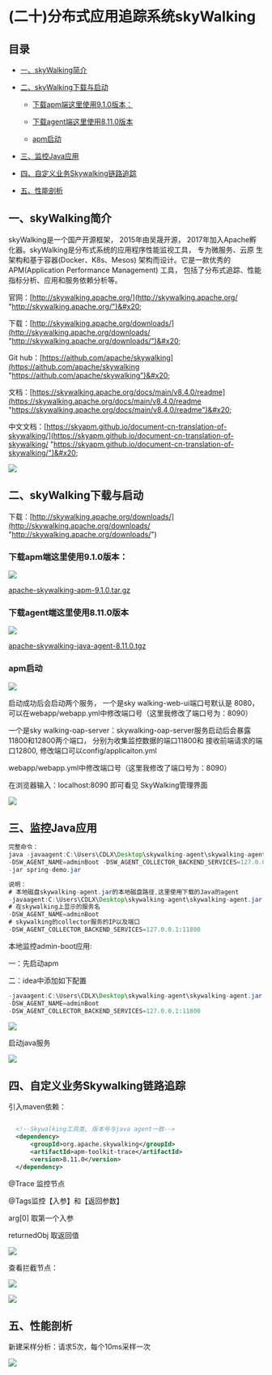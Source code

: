 # (二十)分布式应用追踪系统skyWalking

## 目录

*   [一、skyWalking简介](#一skywalking简介)

*   [二、skyWalking下载与启动](#二skywalking下载与启动)

    *   [下载apm端这里使用9.1.0版本：](#下载apm端这里使用910版本)

    *   [下载agent端这里使用8.11.0版本](#下载agent端这里使用8110版本)

    *   [apm启动](#apm启动)

*   [三、监控Java应用](#三监控java应用)

*   [四、自定义业务Skywalking链路追踪](#四自定义业务skywalking链路追踪)

*   [五、性能剖析](#五性能剖析)

## 一、skyWalking简介

skyWalking是一个国产开源框架， 2015年由吴晟开源， 2017年加入Apache孵化器。skyWalking是分布式系统的应用程序性能监视工具， 专为微服务、云原 生架构和基于容器(Docker、K8s、Mesos) 架构而设计。它是一款优秀的APM(Application Performance Management) 工具， 包括了分布式追踪、性能 指标分析、应用和服务依赖分析等。&#x20;

官网：[http://skywalking.apache.org/](http://skywalking.apache.org/ "http://skywalking.apache.org/")&#x20;

下载：[http://skywalking.apache.org/downloads/](http://skywalking.apache.org/downloads/ "http://skywalking.apache.org/downloads/")&#x20;

Git hub：[https://aithub.com/apache/skywalking](https://aithub.com/apache/skywalking "https://aithub.com/apache/skywalking")&#x20;

文档：[https://skywalking.apache.org/docs/main/v8.4.0/readme](https://skywalking.apache.org/docs/main/v8.4.0/readme "https://skywalking.apache.org/docs/main/v8.4.0/readme")&#x20;

中文文档：[https://skyapm.github.io/document-cn-translation-of-skywalking/](https://skyapm.github.io/document-cn-translation-of-skywalking/ "https://skyapm.github.io/document-cn-translation-of-skywalking/")&#x20;

![](image/image_EwaVa8GZ4U.png)

## 二、skyWalking下载与启动

下载：[http://skywalking.apache.org/downloads/](http://skywalking.apache.org/downloads/ "http://skywalking.apache.org/downloads/")

### 下载apm端这里使用9.1.0版本：

![](image/image_8hYG8gSuRn.png)

[apache-skywalking-apm-9.1.0.tar.gz](file/apache-skywalking-apm-9.1.0.tar_5v3Hx2sGPL.gz)

### 下载agent端这里使用8.11.0版本

![](image/image_fM1Oivc8JC.png)

[apache-skywalking-java-agent-8.11.0.tgz](file/apache-skywalking-java-agent-8.11.0_p41J-FX_-U.tgz)

### apm启动

![](image/image_eN7CtclIL7.png)

启动成功后会启动两个服务，
一个是sky walking-web-ui端口号默认是 8080，可以在webapp/webapp.yml中修改端口号（这里我修改了端口号为：8090）

一个是sky walking-oap-server：skywalking-oap-server服务启动后会暴露11800和12800两个端口， 分别为收集监控数据的端口11800和 接收前端请求的端口12800, 修改端口可以config/applicaiton.yml

webapp/webapp.yml中修改端口号（这里我修改了端口号为：8090）

在浏览器输入：localhost:8090 即可看见 SkyWalking管理界面

![](image/image_Rdk2vLR5lW.png)

## 三、监控Java应用

```java
完整命令：
java -javaagent:C:\Users\CDLX\Desktop\skywalking-agent\skywalking-agent.jar
-DSW_AGENT_NAME=adminBoot -DSW_AGENT_COLLECTOR_BACKEND_SERVICES=127.0.0.1:11800
-jar spring-demo.jar

说明：
# 本地磁盘skywalking-agent.jar的本地磁盘路径,这里使用下载的Java的agent
-javaagent:C:\Users\CDLX\Desktop\skywalking-agent\skywalking-agent.jar
# 在skywalking上显示的服务名
-DSW_AGENT_NAME=adminBoot
# skywalking的collector服务的IP以及端口
-DSW_AGENT_COLLECTOR_BACKEND_SERVICES=127.0.0.1:11800
```

本地监控admin-boot应用:

一：先启动apm

二：idea中添加如下配置

```java
-javaagent:C:\Users\CDLX\Desktop\skywalking-agent\skywalking-agent.jar
-DSW_AGENT_NAME=adminBoot
-DSW_AGENT_COLLECTOR_BACKEND_SERVICES=127.0.0.1:11800

```

![](image/image_siJplTyQOP.png)

启动java服务

![](image/image__tVj67Uc8a.png)

## 四、自定义业务Skywalking链路追踪

引入maven依赖：

```xml

  <!--Skywalking工具类, 版本号与java agent一致-->
  <dependency>
      <groupId>org.apache.skywalking</groupId>
      <artifactId>apm-toolkit-trace</artifactId>
      <version>8.11.0</version>
  </dependency>
```

@Trace 监控节点

@Tags监控【入参】和【返回参数】

arg\[0]               取第一个入参

returnedObj    取返回值

![](image/image_GGLrmya1BS.png)

查看拦截节点：

![](image/image_FmwxFNqDMQ.png)

![](image/image_ebmZHKUwL2.png)

## 五、性能剖析

新建采样分析：请求5次，每个10ms采样一次

![](image/image_7tCzin2bX3.png)

